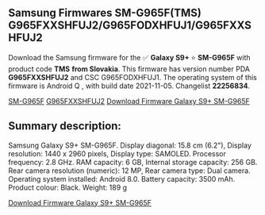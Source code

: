 <h2>Samsung Firmwares SM-G965F(TMS) G965FXXSHFUJ2/G965FODXHFUJ1/G965FXXSHFUJ2</h2>
Download the Samsung firmware for the ✅ <strong>Galaxy S9+ </strong> ⭐ <strong>SM-G965F</strong> with product code <strong>TMS</strong> <strong> from Slovakia</strong>. This firmware has version number PDA <strong>G965FXXSHFUJ2</strong> and CSC G965FODXHFUJ1. The operating system of this firmware is Android Q , with build date 2021-11-05. Changelist <strong>22256834</strong>.


[SM-G965F](https://samfirm.shop/samsung/model/SM-G965F)
[G965FXXSHFUJ2](https://samfirm.shop/samsung/pda/G965FXXSHFUJ2)
[Download Firmware Galaxy S9+ SM-G965F](https://samfirm.shop/samsung/firmware/472399)
<h2>Summary description:</h2>
<p>Samsung Galaxy S9+ SM-G965F. Display diagonal: 15.8 cm (6.2"), Display resolution: 1440 x 2960 pixels, Display type: SAMOLED. Processor frequency: 2.8 GHz. RAM capacity: 6 GB, Internal storage capacity: 256 GB. Rear camera resolution (numeric): 12 MP, Rear camera type: Dual camera. Operating system installed: Android 8.0. Battery capacity: 3500 mAh. Product colour: Black. Weight: 189 g</p>


[Download Firmware Galaxy S9+ SM-G965F](https://samfirm.shop/samsung/firmware/472399)
